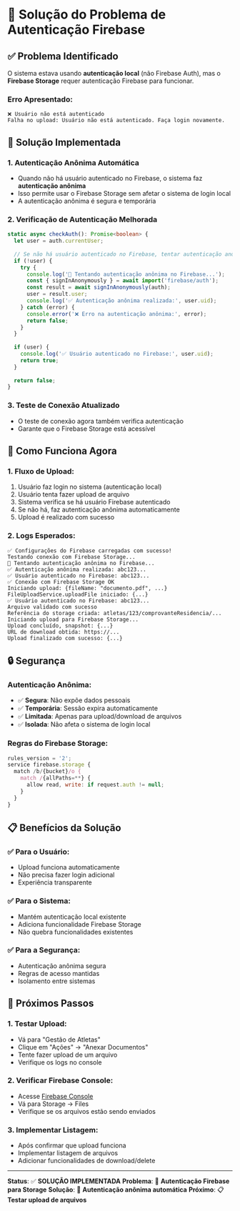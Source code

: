 # 🔐 Solução do Problema de Autenticação Firebase

## ✅ Problema Identificado

O sistema estava usando **autenticação local** (não Firebase Auth), mas o **Firebase Storage** requer autenticação Firebase para funcionar.

### **Erro Apresentado:**
```
❌ Usuário não está autenticado
Falha no upload: Usuário não está autenticado. Faça login novamente.
```

## 🔧 Solução Implementada

### **1. Autenticação Anônima Automática**
- Quando não há usuário autenticado no Firebase, o sistema faz **autenticação anônima**
- Isso permite usar o Firebase Storage sem afetar o sistema de login local
- A autenticação anônima é segura e temporária

### **2. Verificação de Autenticação Melhorada**
```typescript
static async checkAuth(): Promise<boolean> {
  let user = auth.currentUser;
  
  // Se não há usuário autenticado no Firebase, tentar autenticação anônima
  if (!user) {
    try {
      console.log('🔐 Tentando autenticação anônima no Firebase...');
      const { signInAnonymously } = await import('firebase/auth');
      const result = await signInAnonymously(auth);
      user = result.user;
      console.log('✅ Autenticação anônima realizada:', user.uid);
    } catch (error) {
      console.error('❌ Erro na autenticação anônima:', error);
      return false;
    }
  }
  
  if (user) {
    console.log('✅ Usuário autenticado no Firebase:', user.uid);
    return true;
  }
  
  return false;
}
```

### **3. Teste de Conexão Atualizado**
- O teste de conexão agora também verifica autenticação
- Garante que o Firebase Storage está acessível

## 🚀 Como Funciona Agora

### **1. Fluxo de Upload:**
1. Usuário faz login no sistema (autenticação local)
2. Usuário tenta fazer upload de arquivo
3. Sistema verifica se há usuário Firebase autenticado
4. Se não há, faz autenticação anônima automaticamente
5. Upload é realizado com sucesso

### **2. Logs Esperados:**
```
✅ Configurações do Firebase carregadas com sucesso!
Testando conexão com Firebase Storage...
🔐 Tentando autenticação anônima no Firebase...
✅ Autenticação anônima realizada: abc123...
✅ Usuário autenticado no Firebase: abc123...
✅ Conexão com Firebase Storage OK
Iniciando upload: {fileName: "documento.pdf", ...}
FileUploadService.uploadFile iniciado: {...}
✅ Usuário autenticado no Firebase: abc123...
Arquivo validado com sucesso
Referência do storage criada: atletas/123/comprovanteResidencia/...
Iniciando upload para Firebase Storage...
Upload concluído, snapshot: {...}
URL de download obtida: https://...
Upload finalizado com sucesso: {...}
```

## 🔒 Segurança

### **Autenticação Anônima:**
- ✅ **Segura**: Não expõe dados pessoais
- ✅ **Temporária**: Sessão expira automaticamente
- ✅ **Limitada**: Apenas para upload/download de arquivos
- ✅ **Isolada**: Não afeta o sistema de login local

### **Regras do Firebase Storage:**
```javascript
rules_version = '2';
service firebase.storage {
  match /b/{bucket}/o {
    match /{allPaths=**} {
      allow read, write: if request.auth != null;
    }
  }
}
```

## 📋 Benefícios da Solução

### **✅ Para o Usuário:**
- Upload funciona automaticamente
- Não precisa fazer login adicional
- Experiência transparente

### **✅ Para o Sistema:**
- Mantém autenticação local existente
- Adiciona funcionalidade Firebase Storage
- Não quebra funcionalidades existentes

### **✅ Para a Segurança:**
- Autenticação anônima segura
- Regras de acesso mantidas
- Isolamento entre sistemas

## 🎯 Próximos Passos

### **1. Testar Upload:**
- Vá para "Gestão de Atletas"
- Clique em "Ações" → "Anexar Documentos"
- Tente fazer upload de um arquivo
- Verifique os logs no console

### **2. Verificar Firebase Console:**
- Acesse [Firebase Console](https://console.firebase.google.com)
- Vá para Storage → Files
- Verifique se os arquivos estão sendo enviados

### **3. Implementar Listagem:**
- Após confirmar que upload funciona
- Implementar listagem de arquivos
- Adicionar funcionalidades de download/delete

---

**Status**: ✅ **SOLUÇÃO IMPLEMENTADA**
**Problema**: 🔐 **Autenticação Firebase para Storage**
**Solução**: 🔧 **Autenticação anônima automática**
**Próximo**: 📋 **Testar upload de arquivos**
